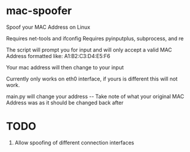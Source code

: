 # mac-spoofer
Spoof your MAC Address on Linux

Requires net-tools and ifconfig
Requires pyinputplus, subprocess, and re

The script will prompt you for input and will only accept a valid MAC Address formatted like:
A1:B2:C3:D4:E5:F6

Your mac address will then change to your input

Currently only works on eth0 interface, if yours is different this will not work. 

main.py will change your address -- Take note of what your original MAC Address was as it should be changed back after

# TODO
1) Allow spoofing of different connection interfaces
